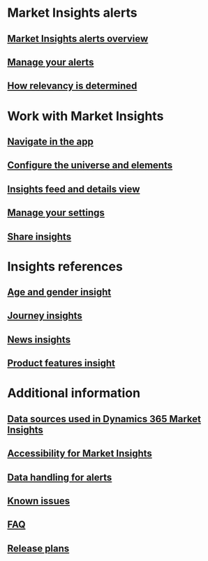 # Market Insights alerts
## [Market Insights alerts overview](alerts-overview.md)
## [Manage your alerts](alerts-management.md)
## [How relevancy is determined](alerts-data-science.md)
# Work with Market Insights
## [Navigate in the app](navigation.md)
## [Configure the universe and elements](universe.md)
## [Insights feed and details view](insights-feed.md)
## [Manage your settings](settings.md)
## [Share insights](share-insights.md)
# Insights references
## [Age and gender insight](demographic-insights.md)
## [Journey insights](journey-insights.md)
## [News insights](news-events-insights.md)
## [Product features insight](product-insights.md)
# Additional information
## [Data sources used in Dynamics 365 Market Insights](about-data.md)
## [Accessibility for Market Insights](accessibility.md)
## [Data handling for alerts](alerts-data-handling.md)
## [Known issues](known-issues.md)
## [FAQ](faq.md)
## [Release plans](https://docs.microsoft.com/dynamics365-release-plan/2019wave2/artificial-intelligence/dynamics365-market-insights/planned-features)
